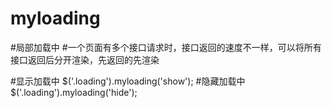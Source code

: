 # myloading
#局部加载中
#一个页面有多个接口请求时，接口返回的速度不一样，可以将所有接口返回后分开渲染，先返回的先渲染

#显示加载中
$('.loading').myloading('show');
#隐藏加载中
$('.loading').myloading('hide');